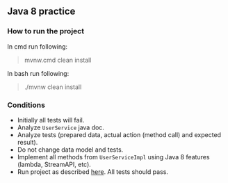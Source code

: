 ## Java 8 practice

### How to run the project
In cmd run following:

> mvnw.cmd clean install

In bash run following:

> ./mvnw clean install
 
### Conditions
- Initially all tests will fail.
- Analyze `UserService` java doc.
- Analyze tests (prepared data, actual action (method call) and expected result).
- Do not change data model and tests.
- Implement all methods from `UserServiceImpl` using Java 8 features (lambda, StreamAPI, etc).
- Run project as described [here](#how-to-run-the-project). All tests should pass.